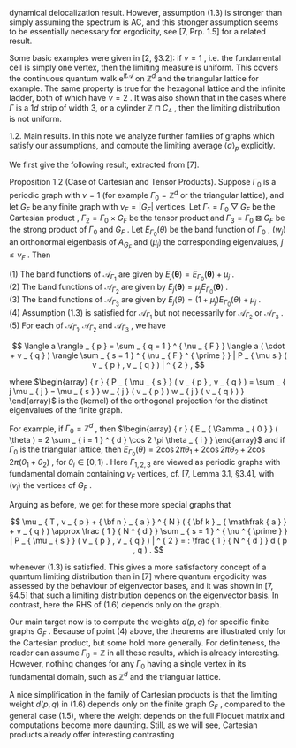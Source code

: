 dynamical delocalization result. However, assumption (1.3) is stronger than simply assuming the spectrum is AC, and this stronger assumption seems to be essentially necessary for ergodicity, see [7, Prp. 1.5] for a related result.  

Some basic examples were given in [2, §3.2]: if $\nu = 1$ , i.e. the fundamental cell is simply one vertex, then the limiting measure is uniform. This covers the continuous quantum walk $\mathrm { e } ^ { \mathrm { i } t \mathcal { A } }$ on $\mathbb { Z } ^ { d }$ and the triangular lattice for example. The same property is true for the hexagonal lattice and the infinite ladder, both of which have $\nu = 2$ . It was also shown that in the cases where $\Gamma$ is a $1 d$ strip of width 3, or a cylinder $\mathbb { Z } \sqcap C _ { 4 }$ , then the limiting distribution is not uniform.  

1.2. Main results. In this note we analyze further families of graphs which satisfy our assumptions, and compute the limiting average $\langle a \rangle _ { p }$ explicitly.  

We first give the following result, extracted from [7].  

Proposition 1.2 (Case of Cartesian and Tensor Products). Suppose $\Gamma _ { 0 }$ is a periodic graph with $\nu = 1$ (for example $\Gamma _ { 0 } = \mathbb { Z } ^ { d }$ or the triangular lattice), and let $G _ { F }$ be any finite graph with $\nu _ { F } = | G _ { F } |$ vertices. Let $\Gamma _ { 1 } = \Gamma _ { 0 } \bigtriangledown G _ { F }$ be the Cartesian product , $\Gamma _ { 2 } = \Gamma _ { 0 } \times G _ { F }$ be the tensor product and $\Gamma _ { 3 } = \Gamma _ { 0 } \boxtimes G _ { F }$ be the strong product of $\Gamma _ { 0 }$ and $G _ { F }$ . Let $E _ { \Gamma _ { 0 } } ( \theta )$ be the band function of $\Gamma _ { 0 }$ , $( w _ { j } )$ an orthonormal eigenbasis of $A _ { G _ { F } }$ and $( \mu _ { j } )$ the corresponding eigenvalues, $j \leq \nu _ { F }$ . Then  

(1) The band functions of $\mathcal { A } _ { \Gamma _ { 1 } }$ are given by $E _ { j } ( { \boldsymbol { \theta } } ) = E _ { \Gamma _ { 0 } } ( { \boldsymbol { \theta } } ) + \mu _ { j }$ .   
(2) The band functions of $\mathcal { A } _ { \Gamma _ { 2 } }$ are given by $E _ { j } ( { \boldsymbol { \theta } } ) = \mu _ { j } E _ { \Gamma _ { 0 } } ( { \boldsymbol { \theta } } )$ .   
(3) The band functions of $\mathcal { A } _ { \Gamma _ { 3 } }$ are given by $E _ { j } ( \theta ) = ( 1 + \mu _ { j } ) E _ { \Gamma _ { 0 } } ( \theta ) + \mu _ { j }$ .   
(4) Assumption (1.3) is satisfied for $\mathcal { A } _ { \Gamma _ { 1 } }$ but not necessarily for $\boldsymbol { \mathcal { A } } _ { \Gamma _ { 2 } }$ or $\boldsymbol { \mathcal { A } } _ { \Gamma _ { 3 } }$ .   
(5) For each of $\mathcal { A } _ { \Gamma _ { 1 } } , \mathcal { A } _ { \Gamma _ { 2 } }$ and $\boldsymbol { \mathcal { A } } _ { \Gamma _ { 3 } }$ , we have  

$$
\langle a \rangle _ { p } = \sum _ { q = 1 } ^ { \nu _ { F } } \langle a ( \cdot + v _ { q } ) \rangle \sum _ { s = 1 } ^ { \nu _ { F } ^ { \prime } } | P _ { \mu s } ( v _ { p } , v _ { q } ) | ^ { 2 } ,
$$  

where $\begin{array} { r } { P _ { \mu _ { s } } ( v _ { p } , v _ { q } ) = \sum _ { j \mu _ { j } = \mu _ { s } } w _ { j } ( v _ { p } ) w _ { j } ( v _ { q } ) } \end{array}$ is the (kernel) of the orthogonal projection for the distinct eigenvalues of the finite graph.  

For example, if $\Gamma _ { 0 } = \mathbb { Z } ^ { d }$ , then $\begin{array} { r } { E _ { \Gamma _ { 0 } } ( \theta ) = 2 \sum _ { i = 1 } ^ { d } \cos 2 \pi \theta _ { i } } \end{array}$ and if $\Gamma _ { 0 }$ is the triangular lattice, then $E _ { \Gamma _ { 0 } } ( \theta ) = 2 \cos 2 \pi \theta _ { 1 } + 2 \cos 2 \pi \theta _ { 2 } + 2 \cos 2 \pi ( \theta _ { 1 } + \theta _ { 2 } )$ , for $\theta _ { i } \in [ 0 , 1 )$ . Here $\Gamma _ { 1 , 2 , 3 }$ are viewed as periodic graphs with fundamental domain containing $\nu _ { F }$ vertices, cf. [7, Lemma 3.1, §3.4], with $( v _ { i } )$ the vertices of $G _ { F }$ .  

Arguing as before, we get for these more special graphs that  

$$
\mu _ { T , v _ { p } + { \bf n } _ { a } } ^ { N } ( { \bf k } _ { \mathfrak { a } } + v _ { q } ) \approx \frac { 1 } { N ^ { d } } \sum _ { s = 1 } ^ { \nu ^ { \prime } } | P _ { \mu _ { s } } ( v _ { p } , v _ { q } ) | ^ { 2 } = : \frac { 1 } { N ^ { d } } d ( p , q ) .
$$  

whenever (1.3) is satisfied. This gives a more satisfactory concept of a quantum limiting distribution than in [7] where quantum ergodicity was assessed by the behaviour of eigenvector bases, and it was shown in [7, §4.5] that such a limiting distribution depends on the eigenvector basis. In contrast, here the RHS of (1.6) depends only on the graph.  

Our main target now is to compute the weights $d ( p , q )$ for specific finite graphs $G _ { F }$ . Because of point (4) above, the theorems are illustrated only for the Cartesian product, but some hold more generally. For definiteness, the reader can assume $\Gamma _ { 0 } = \mathbb { Z }$ in all these results, which is already interesting. However, nothing changes for any $\Gamma _ { 0 }$ having a single vertex in its fundamental domain, such as $\mathbb { Z } ^ { d }$ and the triangular lattice.  

A nice simplification in the family of Cartesian products is that the limiting weight $d ( p , q )$ in (1.6) depends only on the finite graph $G _ { F }$ , compared to the general case (1.5), where the weight depends on the full Floquet matrix and computations become more daunting. Still, as we will see, Cartesian products already offer interesting contrasting  
